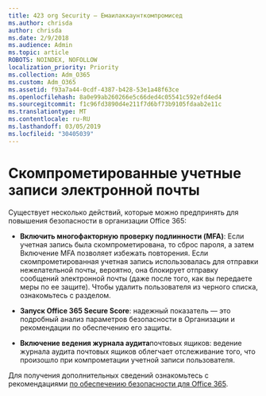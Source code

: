 ```yaml
---
title: 423 org Security — Емаилаккаунткомпромисед
ms.author: chrisda
author: chrisda
ms.date: 2/9/2018
ms.audience: Admin
ms.topic: article
ROBOTS: NOINDEX, NOFOLLOW
localization_priority: Priority
ms.collection: Adm_O365
ms.custom: Adm_O365
ms.assetid: f93a7a44-0cdf-4387-b428-53e1a48f63ce
ms.openlocfilehash: 8a0e99ab260266e5c66ded4c05541c592efd4ed4
ms.sourcegitcommit: f1c96fd3890d4e211f7d6bf73b9105fdaab2e11c
ms.translationtype: MT
ms.contentlocale: ru-RU
ms.lasthandoff: 03/05/2019
ms.locfileid: "30405039"
---
```

# <a name="compromised-email-accounts"></a>Скомпрометированные учетные записи электронной почты

Существует несколько действий, которые можно предпринять для повышения безопасности в организации Office 365:
  
- **Включить многофакторную проверку подлинности (MFA)**: Если учетная запись была скомпрометирована, то сброс пароля, а затем Включение MFA позволяет избежать повторения. Если скомпрометированная учетная запись использовалась для отправки нежелательной почты, вероятно, она блокирует отправку сообщений электронной почты (даже после того, как вы передаете меры по ее защите). Чтобы удалить пользователя из черного списка, ознакомьтесь с разделом. [](https://technet.microsoft.com/library/ms.exch.eac.actioncenter.aspx)
    
- **Запуск Office 365 Secure Score**: надежный показатель — это подробный анализ параметров безопасности в Организации и рекомендации по обеспечению его защиты.
    
- **Включение ведения журнала аудита**почтовых ящиков: ведение журнала аудита почтовых ящиков облегчает отслеживание того, что произошло при компрометации учетной записи пользователя.
    
Для получения дополнительных сведений ознакомьтесь с рекомендациями [по обеспечению безопасности для Office 365](https://support.office.com/article/9295e396-e53d-49b9-ae9b-0b5828cdedc3.aspx).
  

